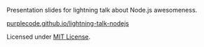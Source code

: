 Presentation slides for lightning talk about Node.js awesomeness. 

[purplecode.github.io/lightning-talk-nodejs](http://purplecode.github.io/lightning-talk-nodejs)

Licensed under [MIT License](LICENSE).
